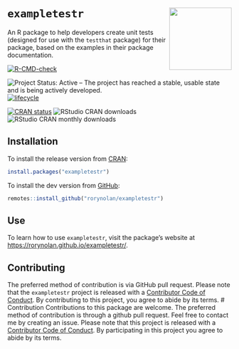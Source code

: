 
# `exampletestr` <img src="man/figures/logo.png" align="right" height=140/>

An R package to help developers create unit tests (designed for use with
the `testthat` package) for their package, based on the examples in
their package documentation.

[![R-CMD-check](https://github.com/rorynolan/exampletestr/workflows/R-CMD-check/badge.svg)](https://github.com/rorynolan/exampletestr/actions)

![Project Status: Active – The project has reached a stable, usable
state and is being actively
developed.](https://www.repostatus.org/badges/latest/active.svg)
[![lifecycle](https://img.shields.io/badge/lifecycle-stable-brightgreen.svg)](https://lifecycle.r-lib.org/articles/stages.html)

[![CRAN
status](https://www.r-pkg.org/badges/version/exampletestr)](https://cran.r-project.org/package=exampletestr)
![RStudio CRAN
downloads](http://cranlogs.r-pkg.org/badges/grand-total/exampletestr)
![RStudio CRAN monthly
downloads](http://cranlogs.r-pkg.org/badges/exampletestr)

## Installation

To install the release version from
[CRAN](https://cran.r-project.org/package=exampletestr):

``` r
install.packages("exampletestr")
```

To install the dev version from
[GitHub](https://github.com/rorynolan/exampletestr):

``` r
remotes::install_github("rorynolan/exampletestr")
```

## Use

To learn how to use `exampletestr`, visit the package’s website at
<https://rorynolan.github.io/exampletestr/>.

## Contributing

The preferred method of contribution is via GitHub pull request. Please
note that the `exampletestr` project is released with a [Contributor
Code of Conduct](inst/CODE_OF_CONDUCT.md). By contributing to this
project, you agree to abide by its terms. \# Contribution Contributions
to this package are welcome. The preferred method of contribution is
through a github pull request. Feel free to contact me by creating an
issue. Please note that this project is released with a [Contributor
Code of Conduct](CONDUCT.md). By participating in this project you agree
to abide by its terms.

